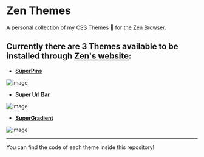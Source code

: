 # Zen Themes

A personal collection of my CSS Themes 🎨 for the [Zen Browser](https://zen-browser.app/).

## Currently there are 3 Themes available to be installed through [Zen's website](https://zen-browser.app/themes):
  - [**SuperPins**](https://zen-browser.app/themes/ad97bb70-0066-4e42-9b5f-173a5e42c6fc)

![image](https://github.com/user-attachments/assets/ca671bae-590a-4ab8-9da5-13dab1369da7)

  - [**Super Url Bar**](https://zen-browser.app/themes/d93e67f8-e5e1-401e-9b82-f9d5bab231e6)

![image](https://github.com/user-attachments/assets/f6a88964-98b3-460b-8fe9-bee5775b73ec)

  - [**SuperGradient**](https://zen-browser.app/themes/af7ee14f-e9d4-4806-8438-c59b02b77715)

![image](https://github.com/user-attachments/assets/bd3053dd-c95c-4401-9f24-5f7bd9100223)

---

You can find the code of each theme inside this repository!
